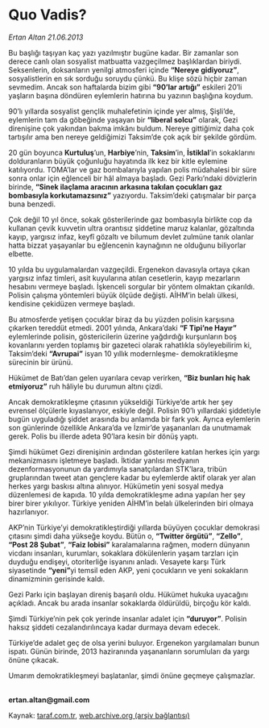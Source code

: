 # Quo Vadis?

*Ertan Altan 21.06.2013*

<div class="yazi"><p>Bu başlığı taşıyan kaç yazı yazılmıştır bugüne kadar. Bir zamanlar son derece canlı olan sosyalist matbuatta vazgeçilmez başlıklardan biriydi. Seksenlerin, doksanların yenilgi atmosferi içinde <b>“Nereye gidiyoruz”</b>, sosyalistlerin en sık sorduğu soruydu çünkü. Bu klişe sözü hiçbir zaman sevmedim. Ancak son haftalarda bizim gibi <b>“90’lar artığı”</b> eskileri 20’li yaşların başına döndüren eylemlerin hatırına bu yazının başlığına koydum. </p>
<p>90’lı yıllarda sosyalist gençlik muhalefetinin içinde yer almış, Şişli’de, eylemlerin tam da göbeğinde yaşayan bir <b>“liberal solcu”</b> olarak, Gezi direnişine çok yakından bakma imkânı buldum. Nereye gittiğimiz daha çok tartışılır ama ben nereye geldiğimizi Taksim’de çok açık bir şekilde gördüm. </p>
<p>20 gün boyunca <b>Kurtuluş</b>’un, <b>Harbiye</b>’nin, <b>Taksim</b>’in, <b>İstiklal</b>’in sokaklarını dolduranların büyük çoğunluğu hayatında ilk kez bir kitle eylemine katılıyordu. TOMA’lar ve gaz bombalarıyla yapılan polis müdahalesi bir süre sonra onlar için eğlenceli bir hâl almaya başladı. Gezi Parkı’ndaki dövizlerin birinde, <b>“Sinek ilaçlama aracının arkasına takılan çocukları gaz bombasıyla korkutamazsınız”</b> yazıyordu. Taksim’deki çatışmalar bir parça buna benzedi. </p>
<p>Çok değil 10 yıl önce, sokak gösterilerinde gaz bombasıyla birlikte cop da kullanan çevik kuvvetin ultra orantısız şiddetine maruz kalanlar, gözaltında kayıp, yargısız infaz, keyfî gözaltı ve bilumum devlet zulmüne tanık olanlar hatta bizzat yaşayanlar bu eğlencenin kaynağının ne olduğunu biliyorlar elbette.</p>
<p>10 yılda bu uygulamalardan vazgeçildi. Ergenekon davasıyla ortaya çıkan yargısız infaz timleri, asit kuyularına atılan cesetlerin, kayıp mezarların hesabını vermeye başladı. İşkenceli sorgular bir yöntem olmaktan çıkarıldı. Polisin çalışma yöntemleri büyük ölçüde değişti. AİHM’in belalı ülkesi, kendisine çekidüzen vermeye başladı.</p>
<p>Bu atmosferde yetişen çocuklar biraz da bu yüzden polisin karşısına çıkarken tereddüt etmedi. 2001 yılında, Ankara’daki <b>“F Tipi’ne Hayır”</b> eylemlerinde polisin, göstericilerin üzerine yağdırdığı kurşunların boş kovanlarını yerden toplamış bir gazeteci olarak rahatlıkla söyleyebilirim ki, Taksim’deki <b>“Avrupai”</b> isyan 10 yıllık modernleşme- demokratikleşme sürecinin bir ürünü. </p>
<p>Hükümet de Batı’dan gelen uyarılara cevap verirken, <b>“Biz bunları hiç hak etmiyoruz”</b> ruh hâliyle bu durumun altını çizdi. </p>
<p>Ancak demokratikleşme çıtasının yükseldiği Türkiye’de artık her şey evrensel ölçülerle kıyaslanıyor, eskiyle değil. Polisin 90’lı yıllardaki şiddetiyle bugün uyguladığı şiddet arasında bu anlamda bir fark yok. Ayrıca eylemlerin son günlerinde özellikle Ankara’da ve İzmir’de yaşananları da unutmamak gerek. Polis bu illerde adeta 90’lara kesin bir dönüş yaptı. </p>
<p>Şimdi hükümet Gezi direnişinin ardından gösterilere katılan herkes için yargı mekanizmasını işletmeye başladı. İktidar yanlısı medyanın dezenformasyonunun da yardımıyla sanatçılardan STK’lara, tribün gruplarından tweet atan gençlere kadar bu eylemlerde aktif olarak yer alan herkes yargı baskısı altına alınıyor. Hükümetin yeni sosyal medya düzenlemesi de kapıda. 10 yılda demokratikleşme adına yapılan her şey birer birer yıkılıyor. Türkiye yeniden AİHM’in belalı ülkelerinden biri olmaya hazırlanıyor. </p>
<p>AKP’nin Türkiye’yi demokratikleştirdiği yıllarda büyüyen çocuklar demokrasi çıtasını şimdi daha yükseğe koydu. Bütün o, <b>“Twitter örgütü”</b>, <b>“Zello”</b>, <b>“Post 28 Şubat”</b>, <b>“Faiz lobisi”</b> karalamalarına rağmen, modern dünyanın vicdanı insanları, kurumları, sokaklara dökülenlerin yaşam tarzları için duyduğu endişeyi, otoriterliğe isyanını anladı. Vesayete karşı Türk siyasetinde <b>“yeni”</b>yi temsil eden AKP, yeni çocukların ve yeni sokakların dinamizminin gerisinde kaldı. </p>
<p>Gezi Parkı için başlayan direniş başarılı oldu. Hükümet hukuka uyacağını açıkladı. Ancak bu arada insanlar sokaklarda öldürüldü, birçoğu kör kaldı.</p>
<p>Şimdi Türkiye’nin pek çok yerinde insanlar adalet için <b>“duruyor”</b>. Polisin haksız şiddeti cezalandırılıncaya kadar durmaya devam edecek. </p>
<p>Türkiye’de adalet geç de olsa yerini buluyor. Ergenekon yargılamaları bunun ispatı. Günün birinde, 2013 haziranında yaşananların sorumluları da yargı önüne çıkacak.</p>
<p>Umarım demokratikleşmeyi başlatanlar, şimdi önüne geçmeye çalışmazlar.</p>
<p><br/><strong>ertan.altan@gmail.com</strong></p>
</div>

Kaynak: [taraf.com.tr](http://www.taraf.com.tr:80/ertan-altan/makale-quo-vadis.htm), [web.archive.org (arşiv bağlantısı)](http://web.archive.org/web/20130622071757/http://www.taraf.com.tr:80/ertan-altan/makale-quo-vadis.htm)
